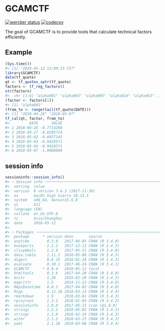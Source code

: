 
<!-- README.md is generated from README.Rmd. Please edit that file -->
GCAMCTF
=======

[![wercker status](https://app.wercker.com/status/0a35da2d046e40b24a2854439fc88e0f/s/master "wercker status")](https://app.wercker.com/project/byKey/0a35da2d046e40b24a2854439fc88e0f) [![codecov](https://codecov.io/gh/GCAMC/GCAMCTF/branch/master/graph/badge.svg?token=ck4uoArnhK)](https://codecov.io/gh/GCAMC/GCAMCTF)

The goal of GCAMCTF is to provide tools that calculate technical factors efficiently.

Example
-------

``` r
(Sys.time())
#> [1] "2018-05-12 12:09:13 CST"
library(GCAMCTF)
data(tf_quote)
qt <- tf_quotes_xptr(tf_quote)
factors <- tf_reg_factors()
str(factors)
#>  chr [1:6] "alpha001" "alpha003" "alpha005" "alpha014" "alpha053" ...
(factor <- factors[1])
#> [1] "alpha001"
(from_to <- range(tail(tf_quote$DATE)))
#> [1] "2018-04-26" "2018-05-07"
tf_cal(qt, factor, from_to)
#>         DATE      VALUE
#> 1 2018-04-26 -0.7714286
#> 2 2018-04-27 -0.8285714
#> 3 2018-05-02 -0.8857143
#> 4 2018-05-03 -0.9428571
#> 5 2018-05-04 -0.9428571
#> 6 2018-05-07 -1.0000000
```

session info
------------

``` r
sessioninfo::session_info()
#> ─ Session info ──────────────────────────────────────────────────────────
#>  setting  value                       
#>  version  R version 3.4.3 (2017-11-30)
#>  os       macOS High Sierra 10.13.5   
#>  system   x86_64, darwin15.6.0        
#>  ui       X11                         
#>  language (EN)                        
#>  collate  en_US.UTF-8                 
#>  tz       Asia/Shanghai               
#>  date     2018-05-12                  
#> 
#> ─ Packages ──────────────────────────────────────────────────────────────
#>  package      * version date       source        
#>  anytime        0.3.0   2017-06-05 CRAN (R 3.4.0)
#>  backports      1.1.2   2017-12-13 CRAN (R 3.4.3)
#>  clisymbols     1.2.0   2017-05-21 CRAN (R 3.4.0)
#>  data.table     1.11.2  2018-05-08 CRAN (R 3.4.3)
#>  digest         0.6.15  2018-01-28 CRAN (R 3.4.3)
#>  evaluate       0.10.1  2017-06-24 CRAN (R 3.4.1)
#>  GCAMCTF      * 0.0.4   2018-05-12 local         
#>  htmltools      0.3.6   2017-04-28 CRAN (R 3.4.0)
#>  knitr          1.20    2018-02-20 CRAN (R 3.4.3)
#>  magrittr       1.5     2014-11-22 CRAN (R 3.4.0)
#>  RApiDatetime   0.0.3   2017-04-02 CRAN (R 3.4.0)
#>  Rcpp           0.12.16 2018-03-13 CRAN (R 3.4.4)
#>  rmarkdown      1.9     2018-03-01 CRAN (R 3.4.3)
#>  rprojroot      1.3-2   2018-01-03 CRAN (R 3.4.2)
#>  sessioninfo    1.0.0   2017-06-21 cran (@1.0.0) 
#>  stringi        1.2.2   2018-05-02 CRAN (R 3.4.3)
#>  stringr        1.3.0   2018-02-19 CRAN (R 3.4.3)
#>  withr          2.1.2   2018-03-15 CRAN (R 3.4.3)
#>  yaml           2.1.18  2018-03-08 CRAN (R 3.4.4)
```
